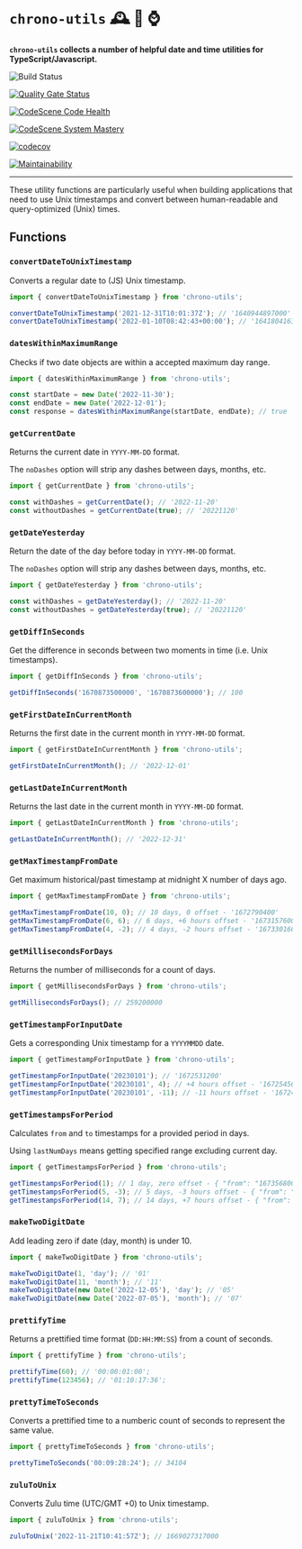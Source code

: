 # `chrono-utils` 🕰️ 🥷 ⌚

**`chrono-utils` collects a number of helpful date and time utilities for TypeScript/Javascript.**

![Build Status](https://github.com/mikaelvesavuori/chrono-utils/workflows/main/badge.svg)

[![Quality Gate Status](https://sonarcloud.io/api/project_badges/quality_gate?project=mikaelvesavuori_date-time-utils)](https://sonarcloud.io/summary/new_code?id=mikaelvesavuori_date-time-utils)

[![CodeScene Code Health](https://codescene.io/projects/33643/status-badges/code-health)](https://codescene.io/projects/33643)

[![CodeScene System Mastery](https://codescene.io/projects/33643/status-badges/system-mastery)](https://codescene.io/projects/33643)

[![codecov](https://codecov.io/gh/mikaelvesavuori/chrono-utils/branch/main/graph/badge.svg?token=S7D3RM9TO7)](https://codecov.io/gh/mikaelvesavuori/chrono-utils)

[![Maintainability](https://api.codeclimate.com/v1/badges/007afe3ec1ee3fe7102c/maintainability)](https://codeclimate.com/github/mikaelvesavuori/chrono-utils/maintainability)

---

These utility functions are particularly useful when building applications that need to use Unix timestamps and convert between human-readable and query-optimized (Unix) times.

## Functions

### `convertDateToUnixTimestamp`

Converts a regular date to (JS) Unix timestamp.

```ts
import { convertDateToUnixTimestamp } from 'chrono-utils';

convertDateToUnixTimestamp('2021-12-31T10:01:37Z'); // '1640944897000'
convertDateToUnixTimestamp('2022-01-10T08:42:43+00:00'); // '1641804163000'
```

### `datesWithinMaximumRange`

Checks if two date objects are within a accepted maximum day range.

```ts
import { datesWithinMaximumRange } from 'chrono-utils';

const startDate = new Date('2022-11-30');
const endDate = new Date('2022-12-01');
const response = datesWithinMaximumRange(startDate, endDate); // true
```

### `getCurrentDate`

Returns the current date in `YYYY-MM-DD` format.

The `noDashes` option will strip any dashes between days, months, etc.

```ts
import { getCurrentDate } from 'chrono-utils';

const withDashes = getCurrentDate(); // '2022-11-20'
const withoutDashes = getCurrentDate(true); // '20221120'
```

### `getDateYesterday`

Return the date of the day before today in `YYYY-MM-DD` format.

The `noDashes` option will strip any dashes between days, months, etc.

```ts
import { getDateYesterday } from 'chrono-utils';

const withDashes = getDateYesterday(); // '2022-11-20'
const withoutDashes = getDateYesterday(true); // '20221120'
```

### `getDiffInSeconds`

Get the difference in seconds between two moments in time (i.e. Unix timestamps).

```ts
import { getDiffInSeconds } from 'chrono-utils';

getDiffInSeconds('1670873500000', '1670873600000'); // 100
```

### `getFirstDateInCurrentMonth`

Returns the first date in the current month in `YYYY-MM-DD` format.

```ts
import { getFirstDateInCurrentMonth } from 'chrono-utils';

getFirstDateInCurrentMonth(); // '2022-12-01'
```

### `getLastDateInCurrentMonth`

Returns the last date in the current month in `YYYY-MM-DD` format.

```ts
import { getLastDateInCurrentMonth } from 'chrono-utils';

getLastDateInCurrentMonth(); // '2022-12-31'
```

### `getMaxTimestampFromDate`

Get maximum historical/past timestamp at midnight X number of days ago.

```ts
import { getMaxTimestampFromDate } from 'chrono-utils';

getMaxTimestampFromDate(10, 0); // 10 days, 0 offset - '1672790400'
getMaxTimestampFromDate(6, 6); // 6 days, +6 hours offset - '1673157600'
getMaxTimestampFromDate(4, -2); // 4 days, -2 hours offset - '1673301600'
```

### `getMillisecondsForDays`

Returns the number of milliseconds for a count of days.

```ts
import { getMillisecondsForDays } from 'chrono-utils';

getMillisecondsForDays(); // 259200000
```

### `getTimestampForInputDate`

Gets a corresponding Unix timestamp for a `YYYYMMDD` date.

```ts
import { getTimestampForInputDate } from 'chrono-utils';

getTimestampForInputDate('20230101'); // '1672531200'
getTimestampForInputDate('20230101', 4); // +4 hours offset - '1672545600'
getTimestampForInputDate('20230101', -11); // -11 hours offset - '1672491600'
```

### `getTimestampsForPeriod`

Calculates `from` and `to` timestamps for a provided period in days.

Using `lastNumDays` means getting specified range excluding current day.

```ts
import { getTimestampsForPeriod } from 'chrono-utils';

getTimestampsForPeriod(1); // 1 day, zero offset - { "from": "1673568000", "to": "1673654399" }
getTimestampsForPeriod(5, -3); // 5 days, -3 hours offset - { "from": "1673211600", "to": "1673643599" }
getTimestampsForPeriod(14, 7); // 14 days, +7 hours offset - { "from": "1672470000", "to": "1673679599" }
```

### `makeTwoDigitDate`

Add leading zero if date (day, month) is under 10.

```ts
import { makeTwoDigitDate } from 'chrono-utils';

makeTwoDigitDate(1, 'day'); // '01'
makeTwoDigitDate(11, 'month'); // '11'
makeTwoDigitDate(new Date('2022-12-05'), 'day'); // '05'
makeTwoDigitDate(new Date('2022-07-05'), 'month'); // '07'
```

### `prettifyTime`

Returns a prettified time format (`DD:HH:MM:SS`) from a count of seconds.

```ts
import { prettifyTime } from 'chrono-utils';

prettifyTime(60); // '00:00:01:00';
prettifyTime(123456); // '01:10:17:36';
```

### `prettyTimeToSeconds`

Converts a prettified time to a numberic count of seconds to represent the same value.

```ts
import { prettyTimeToSeconds } from 'chrono-utils';

prettyTimeToSeconds('00:09:28:24'); // 34104
```

### `zuluToUnix`

Converts Zulu time (UTC/GMT +0) to Unix timestamp.

```ts
import { zuluToUnix } from 'chrono-utils';

zuluToUnix('2022-11-21T10:41:57Z'); // 1669027317000
```
